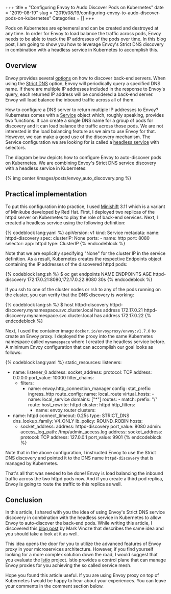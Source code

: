 +++
title = "Configuring Envoy to Audo Discover Pods on Kubernetes"
date = "2019-08-19"
slug = "2019/08/19/configuring-envoy-to-audo-discover-pods-on-kubernetes"
Categories = []
+++

Pods on Kubernetes are ephemeral and can be created and destroyed at any time. In order for Envoy to load balance the traffic across pods, Envoy needs to be able to track the IP addresses of the pods over time. In this blog post, I am going to show you how to leverage Envoy's Strict DNS discovery in combination with a headless service in Kubernetes to accomplish this.

<!-- more -->

## Overview

Envoy provides several [options](https://www.envoyproxy.io/docs/envoy/v1.10.0/intro/arch_overview/service_discovery) on how to discover back-end servers. When using the [Strict DNS](https://www.envoyproxy.io/docs/envoy/v1.10.0/intro/arch_overview/service_discovery#strict-dns) option,  Envoy will periodically query a specified DNS name. If there are multiple IP addresses included in the response to Envoy's query, each returned IP address will be considered a back-end server. Envoy will load balance the inbound traffic across all of them.

How to configure a DNS server to return multiple IP addresses to Envoy? Kubernetes comes with a [Service](https://kubernetes.io/docs/concepts/services-networking/service/) object which, roughly speaking, provides two functions. It can create a single DNS name for a group of pods for discovery and it can load balance the traffic across those pods. We are not interested in the load balancing feature as we aim to use Envoy for that. However, we can make a good use of the discovery mechanism. The Service configuration we are looking for is called a [headless service](https://kubernetes.io/docs/concepts/services-networking/service/#headless-services) with selectors.

The diagram below depicts how to configure Envoy to auto-discover pods on Kubernetes. We are combining Envoy's Strict DNS service discovery with a headless service in Kubernetes:

{% img center /images/posts/envoy_auto_discovery.png %}

## Practical implementation

To put this configuration into practice, I used [Minishift](https://www.okd.io/minishift/) 3.11 which is a variant of Minikube developed by Red Hat. First, I deployed two replicas of the httpd server on Kubernetes to play the role of back-end services. Next, I created a headless service using the following definition:

{% codeblock lang:yaml %}
apiVersion: v1
kind: Service
metadata:
  name: httpd-discovery
spec:
  clusterIP: None
  ports:
    - name: http
      port: 8080
  selector:
    app: httpd
  type: ClusterIP
{% endcodeblock %}

Note that we are explicitly specifying "None" for the cluster IP in the service definition. As a result, Kubernetes creates the respective Endpoints object containing the IP addresses of the discovered httpd pods:

{% codeblock lang:sh %}
$ oc get endpoints
NAME              ENDPOINTS                                                        AGE
httpd-discovery   172.17.0.21:8080,172.17.0.22:8080                                30s
{% endcodeblock %}

 If you ssh to one of the cluster nodes or rsh to any of the pods running on the cluster, you can verify that the DNS discovery is working:

{% codeblock lang:sh %}
$ host httpd-discovery
httpd-discovery.mynamespace.svc.cluster.local has address 172.17.0.21
httpd-discovery.mynamespace.svc.cluster.local has address 172.17.0.22
{% endcodeblock %}

Next, I used the container image `docker.io/envoyproxy/envoy:v1.7.0` to create an Envoy proxy. I deployed the proxy into the same Kubernetes namespace called `mynamespace` where I created the headless service before. A minimum Envoy configuration that can accomplish our goal looks as follows:

{% codeblock lang:yaml %}
static_resources:
  listeners:
  - name: listener_0
    address:
      socket_address:
        protocol: TCP
        address: 0.0.0.0
        port_value: 10000
    filter_chains:
    - filters:
      - name: envoy.http_connection_manager
        config:
          stat_prefix: ingress_http
          route_config:
            name: local_route
            virtual_hosts:
            - name: local_service
              domains: ["*"]
              routes:
              - match:
                  prefix: "/"
                route:
                  host_rewrite: httpd
                  cluster: httpd
          http_filters:
          - name: envoy.router
  clusters:
  - name: httpd
    connect_timeout: 0.25s
    type: STRICT_DNS
    dns_lookup_family: V4_ONLY
    lb_policy: ROUND_ROBIN
    hosts:
      - socket_address:
          address: httpd-discovery
          port_value: 8080
admin:
  access_log_path: /tmp/admin_access.log
  address:
    socket_address:
      protocol: TCP
      address: 127.0.0.1
      port_value: 9901
{% endcodeblock %}

Note that in the above configuration,  I instructed Envoy to use the Strict DNS discovery and pointed it to the DNS name `httpd-discovery` that is managed by Kubernetes.

That's all that was needed to be done! Envoy is load balancing the inbound traffic across the two httpd pods now. And if you create a third pod replica, Envoy is going to route the traffic to this replica as well.

## Conclusion

In this article, I shared with you the idea of using Envoy's Strict DNS service discovery in combination with the headless service in Kubernetes to allow Envoy to auto-discover the back-end pods. While writing this article, I discovered this [blog post](https://blog.markvincze.com/how-to-use-envoy-as-a-load-balancer-in-kubernetes/) by Mark Vincze that describes the same idea and you should take a look at it as well.

This idea opens the door for you to utilize the advanced features of Envoy proxy in your microservices architecture. However, if you find yourself looking for a more complex solution down the road, I would suggest that you evaluate the [Istio](https://istio.io/) project. Istio provides a control plane that can manage Envoy proxies for you achieving the so called service mesh.

Hope you found this article useful. If you are using Envoy proxy on top of Kubernetes I would be happy to hear about your experiences. You can leave your comments in the comment section below.
